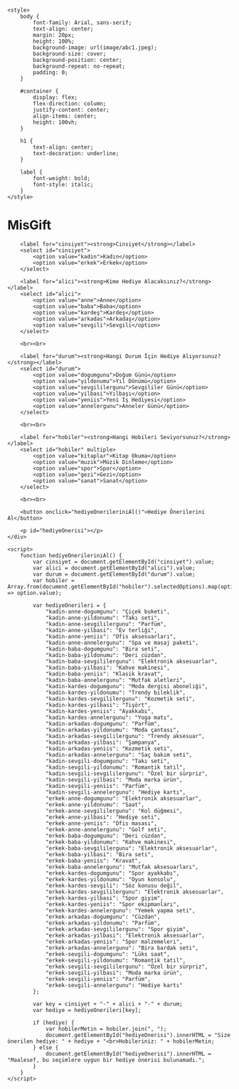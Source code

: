 <!DOCTYPE html>
<html lang="tr">
<head>
    <meta charset="UTF-8">
    <meta http-equiv="X-UA-Compatible" content="IE=edge">
    <meta name="viewport" content="width=device-width, initial-scale=1.0">
    <title>Hediye Seçme Uygulaması</title>
    <link rel="shortcut icon" href="file:///C:/Users/misli/OneDrive/Resimler/OneDrive/Masa%C3%BCst%C3%BC/wep/image/icon.jpeg"/>
		<meta charset="utf-8">
		<meta name="Description" content="Hediye seçmekte zorlanıyor musunuz? Artık hediye seçerken saatlerce düşünmenize gerek kalmayacak. MisGift">
		<meta name= "Keywords" content="Hediye, hediye seçme, doğum günü yediyesi, sevgiliye alınacak hediye, arkadaşa alınacak hediye">
		<script language="javascript">
		alert("sitenin mesajı")
		</script>
		
    <style>
        body {
            font-family: Arial, sans-serif;
            text-align: center;
            margin: 20px;
            height: 100%;
            background-image: url(image/abc1.jpeg);
            background-size: cover;
            background-position: center;
            background-repeat: no-repeat;
            padding: 0;
        }

        #container {
            display: flex;
            flex-direction: column;
            justify-content: center;
            align-items: center;
            height: 100vh;
        }

        h1 {
            text-align: center;
            text-decoration: underline;
        }

        label {
            font-weight: bold;
            font-style: italic;
        }
    </style>
</head>
<body>
    <div id="container">
        <h1>MisGift</h1>

        <label for="cinsiyet"><strong>Cinsiyet</strong></label>
        <select id="cinsiyet">
            <option value="kadin">Kadın</option>
            <option value="erkek">Erkek</option>
        </select>

        <label for="alici"><strong>Kime Hediye Alacaksınız?</strong></label>
        <select id="alici">
            <option value="anne">Anne</option>
            <option value="baba">Baba</option>
            <option value="kardeş">Kardeş</option>
            <option value="arkadas">Arkadaş</option>
            <option value="sevgili">Sevgili</option>
        </select>

        <br><br>

        <label for="durum"><strong>Hangi Durum İçin Hediye Alıyorsunuz?</strong></label>
        <select id="durum">
            <option value="dogumgunu">Doğum Günü</option>
            <option value="yildonumu">Yıl Dönümü</option>
            <option value="sevgililergunu">Sevgililer Günü</option>
            <option value="yilbasi">Yılbaşı</option>
            <option value="yeniis">Yeni İş Hediyesi</option>
            <option value="annelergunu">Anneler Günü</option>
        </select>

        <br><br>

        <label for="hobiler"><strong>Hangi Hobileri Seviyorsunuz?</strong></label>
        <select id="hobiler" multiple>
            <option value="kitaplar">Kitap Okuma</option>
            <option value="muzik">Müzik Dinleme</option>
            <option value="spor">Spor</option>
            <option value="gezi">Gezi</option>
            <option value="sanat">Sanat</option>
        </select>

        <br><br>

        <button onclick="hediyeOnerileriniAl()">Hediye Önerilerini Al</button>

        <p id="hediyeOnerisi"></p>
    </div>

    <script>
        function hediyeOnerileriniAl() {
            var cinsiyet = document.getElementById("cinsiyet").value;
            var alici = document.getElementById("alici").value;
            var durum = document.getElementById("durum").value;
            var hobiler = Array.from(document.getElementById("hobiler").selectedOptions).map(option => option.value);
            
            var hediyeOnerileri = {
                "kadin-anne-dogumgunu": "Çiçek buketi",
                "kadin-anne-yildonumu": "Takı seti",
                "kadin-anne-sevgililergunu": "Parfüm",
                "kadin-anne-yilbasi": "Ev terliği",
                "kadin-anne-yeniis": "Ofis aksesuarları",
                "kadin-anne-annelergunu": "Spa ve masaj paketi",
                "kadin-baba-dogumgunu": "Bira seti",
                "kadin-baba-yildonumu": "Deri cüzdan",
                "kadin-baba-sevgililergunu": "Elektronik aksesuarlar",
                "kadin-baba-yilbasi": "Kahve makinesi",
                "kadin-baba-yeniis": "Klasik kravat",
                "kadin-baba-annelergunu": "Mutfak aletleri",
                "kadin-kardes-dogumgunu": "Moda dergisi aboneliği",
                "kadin-kardes-yildonumu": "Trendy bileklik",
                "kadin-kardes-sevgililergunu": "Kozmetik seti",
                "kadin-kardes-yilbasi": "Tişört",
                "kadin-kardes-yeniis": "Ayakkabı",
                "kadin-kardes-annelergunu": "Yoga matı",
                "kadin-arkadas-dogumgunu": "Parfüm",
                "kadin-arkadas-yildonumu": "Moda çantası",
                "kadin-arkadas-sevgililergunu": "Trendy aksesuar",
                "kadin-arkadas-yilbasi": "Şampanya",
                "kadin-arkadas-yeniis": "Kozmetik seti",
                "kadin-arkadas-annelergunu": "Saç bakım seti",
                "kadin-sevgili-dogumgunu": "Takı seti",
                "kadin-sevgili-yildonumu": "Romantik tatil",
                "kadin-sevgili-sevgililergunu": "Özel bir sürpriz",
                "kadin-sevgili-yilbasi": "Moda marka ürün",
                "kadin-sevgili-yeniis": "Parfüm",
                "kadin-sevgili-annelergunu": "Hediye kartı",
                "erkek-anne-dogumgunu": "Elektronik aksesuarlar",
                "erkek-anne-yildonumu": "Saat",
                "erkek-anne-sevgililergunu": "Kol düğmesi",
                "erkek-anne-yilbasi": "Hediye seti",
                "erkek-anne-yeniis": "Ofis masası",
                "erkek-anne-annelergunu": "Golf seti",
                "erkek-baba-dogumgunu": "Deri cüzdan",
                "erkek-baba-yildonumu": "Kahve makinesi",
                "erkek-baba-sevgililergunu": "Elektronik aksesuarlar",
                "erkek-baba-yilbasi": "Bira seti",
                "erkek-baba-yeniis": "Kravat",
                "erkek-baba-annelergunu": "Mutfak aksesuarları",
                "erkek-kardes-dogumgunu": "Spor ayakkabı",
                "erkek-kardes-yildonumu": "Oyun konsolu",
                "erkek-kardes-sevgili": "Söz konusu değil",
                "erkek-kardes-sevgililergunu": "Elektronik aksesuarlar",
                "erkek-kardes-yilbasi": "Spor giyim",
                "erkek-kardes-yeniis": "Spor ekipmanları",
                "erkek-kardes-annelergunu": "Yemek yapma seti",
                "erkek-arkadas-dogumgunu": "Cüzdan",
                "erkek-arkadas-yildonumu": "Parfüm",
                "erkek-arkadas-sevgililergunu": "Spor giyim",
                "erkek-arkadas-yilbasi": "Elektronik aksesuarlar",
                "erkek-arkadas-yeniis": "Spor malzemeleri",
                "erkek-arkadas-annelergunu": "Bira bardak seti",
                "erkek-sevgili-dogumgunu": "Lüks saat",
                "erkek-sevgili-yildonumu": "Romantik tatil",
                "erkek-sevgili-sevgililergunu": "Özel bir sürpriz",
                "erkek-sevgili-yilbasi": "Moda marka ürün",
                "erkek-sevgili-yeniis": "Parfüm",
                "erkek-sevgili-annelergunu": "Hediye kartı"
            };

            var key = cinsiyet + "-" + alici + "-" + durum;
            var hediye = hediyeOnerileri[key];

            if (hediye) {
                var hobilerMetin = hobiler.join(", ");
                document.getElementById("hediyeOnerisi").innerHTML = "Size önerilen hediye: " + hediye + "<br>Hobileriniz: " + hobilerMetin;
            } else {
                document.getElementById("hediyeOnerisi").innerHTML = "Maalesef, bu seçimlere uygun bir hediye önerisi bulunamadı.";
            }
        }
    </script>
</body>
</html>
